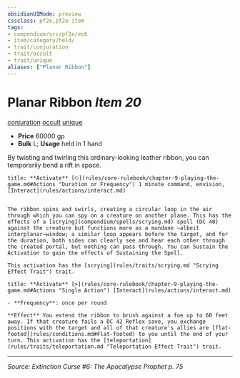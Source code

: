 ```yaml
---
obsidianUIMode: preview
cssclass: pf2e,pf2e-item
tags:
- compendium/src/pf2e/ec6
- item/category/held/
- trait/conjuration
- trait/occult
- trait/unique
aliases: ["Planar Ribbon"]
---
```

# Planar Ribbon *Item 20*  
[conjuration](conjuration.md "Conjuration School Trait")  [occult](occult.md "Occult Tradition Trait")  [unique](unique.md "Unique Rarity Trait")  

- **Price** 60000 gp
- **Bulk** L; **Usage** held in 1 hand

By twisting and twirling this ordinary-looking leather ribbon, you can temporarily bend a rift in space.

```ad-embed-ability
title: **Activate** [⏲](rules/core-rulebook/chapter-9-playing-the-game.md#Actions "Duration or Frequency") 1 minute command, envision, [Interact](rules/actions/interact.md)


The ribbon spins and swirls, creating a circular loop in the air through which you can spy on a creature on another plane. This has the effects of a [scrying](compendium/spells/scrying.md) spell (DC 40) against the creature but functions more as a mundane —albeit interplanar—window; a similar loop appears before the target, and for the duration, both sides can clearly see and hear each other through the created portal, but nothing can pass through. You can Sustain the Activation to gain the effects of Sustaining the Spell.

This activation has the [scrying](rules/traits/scrying.md "Scrying Effect Trait") trait.
```

```ad-embed-ability
title: **Activate** [>](rules/core-rulebook/chapter-9-playing-the-game.md#Actions "Single Action") [Interact](rules/actions/interact.md)

- **Frequency**: once per round

**Effect** You extend the ribbon to brush against a foe up to 60 feet away. If that creature fails a DC 42 Reflex save, you exchange positions with the target and all of that creature's allies are [flat-footed](rules/conditions.md#Flat-footed) to you until the end of your turn. This activation has the [teleportation](rules/traits/teleportation.md "Teleportation Effect Trait") trait.
```


---
*Source: Extinction Curse #6: The Apocalypse Prophet p. 75*